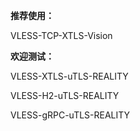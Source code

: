 **推荐使用：** 

VLESS-TCP-XTLS-Vision

**欢迎测试：**

VLESS-XTLS-uTLS-REALITY

VLESS-H2-uTLS-REALITY

VLESS-gRPC-uTLS-REALITY
